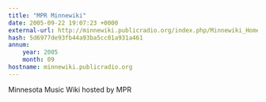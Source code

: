 ```yaml
---
title: "MPR Minnewiki"
date: 2005-09-22 19:07:23 +0000
external-url: http://minnewiki.publicradio.org/index.php/Minnewiki_Home
hash: 5d6977de93fb44a93ba5cc01a931a461
annum:
    year: 2005
    month: 09
hostname: minnewiki.publicradio.org
---
```


Minnesota Music Wiki hosted by MPR
